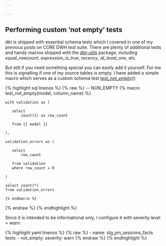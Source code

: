 ```yaml
---

---
```

## Performing custom ‘not empty’ tests

dbt is shipped with essential schema tests which I covered in one of my previous posts on CORE DWH test suite. There are plenty of additional tests and handy macros shipped with the [dbt-utils](https://github.com/fishtown-analytics/dbt-utils) package, including _equal_rowcount_, _expression_is_true_, _recency_, _at_least_one_, etc.

But still if you need something special you can easily add it yourself. For me this is signalling if one of my source tables is empty. I have added a simple macro which serves as a custom schema test [_test_not_empty()_](https://github.com/kzzzr/mybi-dbt-core/blob/master/macros/schema_tests.sql)_:_

{% highlight sql linenos %}
{% raw %}
\-- NON_EMPTY
{% macro test_not_empty(model, column_name) %}

    with validation as (
     
       select
           count(1) as row_count
     
       from {{ model }}
     
    ),
     
    validation_errors as (
     
       select
           row_count
     
       from validation
       where row_count = 0
     
    )
     
    select count(*)
    from validation_errors
     
    {% endmacro %}

{% endraw %}
{% endhighlight %}

Since it is intended to be informational only, I configure it with severity level = _warn:_

{% highlight yaml linenos %}
{% raw %}
\- name: stg_ym_sessions_facts
tests:
\- not_empty:
severity: warn
{% endraw %}
{% endhighlight %}